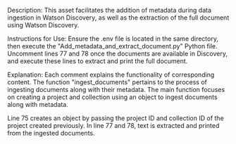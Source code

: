 
Description:
This asset facilitates the addition of metadata during data ingestion in Watson Discovery, as well as the extraction of the full document using Watson Discovery.

Instructions for Use:
Ensure the .env file is located in the same directory, then execute the "Add_metadata_and_extract_document.py" Python file. Uncomment lines 77 and 78 once the documents are available in Discovery, and execute these lines to extract and print the full document.

Explanation:
Each comment explains the functionality of corresponding content. The function "ingest_documents" pertains to the process of ingesting documents along with their metadata. The main function focuses on creating a project and collection using an object to ingest documents along with metadata.

Line 75 creates an object by passing the project ID and collection ID of the project created previously. In line 77 and 78, text is extracted and printed from the ingested documents.